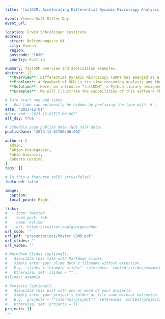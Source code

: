 ```yaml
---
title: 'fastDDM: Accelerating Differential Dynamic Microscopy Analysis (poster)'

event: Vienna Soft Matter Day
event_url: 

location: Erwin Schrödinger Institute
address:
  street: Boltzmanngasse 9A
  city: Vienna
  region: 
  postcode: '1090'
  country: Austria

summary: fastDDM overview and application examples.
abstract: |2-
  **Overview**: Differential Dynamic Microscopy (DDM) has emerged as a versatile and robust tool to quantify the dynamics of complex fluids and soft (biological) materials. It requires a microscope equipped with a digital camera and yields results analogous to those from multi-angle Dynamic Light Scattering experiments by analyzing microscopy movies of the sample.
  **Problem**: A drawback of DDM is its time-consuming analysis and the lack of open optimized and user-friendly software.  
  **Solution**: Here, we introduce “fastDDM”, a Python library designed to enhance the accessibility and interactivity of DDM analysis. Employing cutting-edge algorithms and harnessing the computational power of GPUs, we achieve a remarkable reduction in the analysis time for standard image sequences (10,000 frames, 512x512 pixels) from hours to just seconds.  
  **Examples**: We will illustrate the capabilities of this software through practical examples drawn from existing literature, highlighting its potential to accelerate and simplify DDM analysis for researchers across various domains.'

# Talk start and end times.
#   End time can optionally be hidden by prefixing the line with `#`.
date: '2023-12-01'
#date_end: '2023-12-01T17:00:00Z'
all_day: true

# Schedule page publish date (NOT talk date).
publishDate: '2023-12-01T00:00:00Z'

authors: [
  admin,
  Fabian Krautgasser,
  Fabio Giavazzi,
  Roberto Cerbino
]
tags: []

# Is this a featured talk? (true/false)
featured: false

image:
  caption:
  focal_point: Right

links:
#  - icon: twitter
#    icon_pack: fab
#    name: Follow
#    url: https://twitter.com/georgecushen
url_code: ''
url_pdf: "presentations/Poster_VSMD.pdf"
url_slides: ''
url_video: ''

# Markdown Slides (optional).
#   Associate this talk with Markdown slides.
#   Simply enter your slide deck's filename without extension.
#   E.g. `slides = "example-slides"` references `content/slides/example-slides.md`.
#   Otherwise, set `slides = ""`.
#slides: example

# Projects (optional).
#   Associate this post with one or more of your projects.
#   Simply enter your project's folder or file name without extension.
#   E.g. `projects = ["internal-project"]` references `content/project/deep-learning/index.md`.
#   Otherwise, set `projects = []`.
projects: []
---
```

